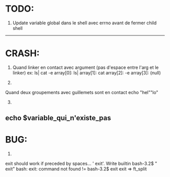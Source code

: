# TODO:
1) Update variable global dans le shell avec errno avant de fermer child shell
--------

# CRASH:
1) Quand linker en contact avec argument (pas d'espace entre l'arg et le linker)
ex: ls| cat -e
array[0]: ls|
array[1]: cat
array[2]: -e
array[3]: (null)

2) 
Quand deux groupements avec guillemets sont en contact
echo "hel""lo"

3) 
echo $variable_qui_n'existe_pas
--------

# BUG:
1) 
exit should work if preceded by spaces... '  	  exit'. Write builtin
bash-3.2$ "    exit"
bash:     exit: command not found
		!=
bash-3.2$     exit
exit
=> ft_split
